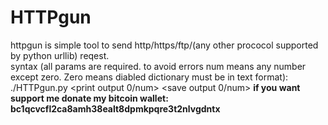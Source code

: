 # HTTPgun
httpgun is simple tool to send http/https/ftp/(any other prococol supported by python urllib) reqest.<br>
syntax (all params are required. to avoid errors num means any number except zero. Zero means diabled dictionary must be in text format):<br>
./HTTPgun.py <first part of url> <end of url> <dictionary file> <output file> <print output 0/num> <save output 0/num> <skip last part of url>
**if you want support me donate my bitcoin wallet:
bc1qcvcfl2ca8amh38ealt8dpmkpqre3t2nlvgdntx**
